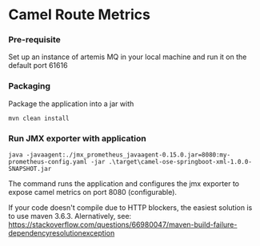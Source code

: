 # Camel Route Metrics


### Pre-requisite

Set up an instance of artemis MQ in your local machine and run it on the default port 61616

### Packaging

Package the application into a jar with

    mvn clean install

### Run JMX exporter with application

    java -javaagent:./jmx_prometheus_javaagent-0.15.0.jar=8080:my-prometheus-config.yaml -jar .\target\camel-ose-springboot-xml-1.0.0-SNAPSHOT.jar 

The command runs the application and configures the jmx exporter to expose camel metrics on port 8080 (configurable). 

If your code doesn't compile due to HTTP blockers, the easiest solution is to use maven 3.6.3.
Alernatively, see: https://stackoverflow.com/questions/66980047/maven-build-failure-dependencyresolutionexception 
